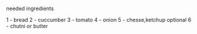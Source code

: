 needed ingredients 

1 - bread 
2 - cuccumber
3 - tomato 
4 - onion
 5 - chesse,ketchup optional 
 6 - chutni or butter